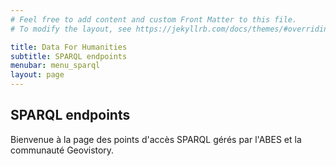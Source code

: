 ```yaml
---
# Feel free to add content and custom Front Matter to this file.
# To modify the layout, see https://jekyllrb.com/docs/themes/#overriding-theme-defaults

title: Data For Humanities
subtitle: SPARQL endpoints
menubar: menu_sparql
layout: page
---
```


## SPARQL endpoints

Bienvenue à la page des points d'accès SPARQL gérés par l'ABES et la communauté Geovistory.
